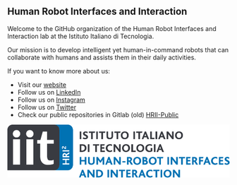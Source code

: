 ## Human Robot Interfaces and Interaction
Welcome to the GitHub organization of the Human Robot Interfaces and Interaction lab at the Istituto Italiano di Tecnologia.

Our mission is to develop intelligent yet human-in-command robots that can collaborate with humans and assists them in their daily activities. 

If you want to know more about us:
- Visit our [website](https://hri.iit.it/)
- Follow us on [LinkedIn](https://it.linkedin.com/company/iithri2)
- Follow us on [Instagram](https://www.instagram.com/iithri2lab/?hl=en)
- Follow us on [Twitter](https://twitter.com/iithri2lab?lang=en)
- Check our public repositories in Gitlab (old) [HRII-Public](https://gitlab.iit.it/hrii-public)



<img align="center" src="./assets/hrii-logo.png">
